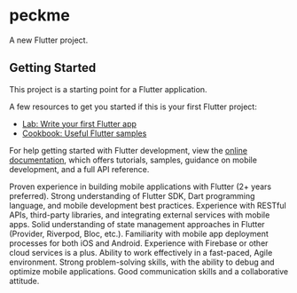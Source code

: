 # peckme

A new Flutter project.

## Getting Started

This project is a starting point for a Flutter application.

A few resources to get you started if this is your first Flutter project:

- [Lab: Write your first Flutter app](https://docs.flutter.dev/get-started/codelab)
- [Cookbook: Useful Flutter samples](https://docs.flutter.dev/cookbook)

For help getting started with Flutter development, view the
[online documentation](https://docs.flutter.dev/), which offers tutorials,
samples, guidance on mobile development, and a full API reference.

Proven experience in building mobile applications with Flutter (2+ years preferred).
Strong understanding of Flutter SDK, Dart programming language, and mobile development best practices.
Experience with RESTful APIs, third-party libraries, and integrating external services with mobile apps.
Solid understanding of state management approaches in Flutter (Provider, Riverpod, Bloc, etc.).
Familiarity with mobile app deployment processes for both iOS and Android.
Experience with Firebase or other cloud services is a plus.
Ability to work effectively in a fast-paced, Agile environment.
Strong problem-solving skills, with the ability to debug and optimize mobile applications.
Good communication skills and a collaborative attitude.

